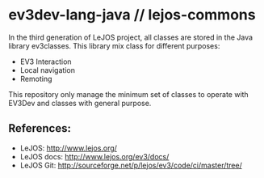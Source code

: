 # ev3dev-lang-java // lejos-commons

In the third generation of LeJOS project, all classes are stored in the Java
library ev3classes. This library mix class for different purposes:

- EV3 Interaction
- Local navigation
- Remoting

This repository only manage the minimum set of classes to operate with EV3Dev and classes
with general purpose.

## References:

* LeJOS: http://www.lejos.org/
* LeJOS docs: http://www.lejos.org/ev3/docs/
* LeJOS Git: http://sourceforge.net/p/lejos/ev3/code/ci/master/tree/ 
